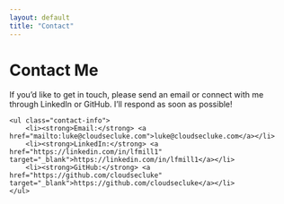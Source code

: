 ```yaml
---
layout: default
title: "Contact"
---
```


<div class="content">
    <h1>Contact Me</h1>
    <p>If you’d like to get in touch, please send an email or connect with me through LinkedIn or GitHub. I’ll respond as soon as possible!</p>

    <ul class="contact-info">
        <li><strong>Email:</strong> <a href="mailto:luke@cloudsecluke.com">luke@cloudsecluke.com</a></li>
        <li><strong>LinkedIn:</strong> <a href="https://linkedin.com/in/lfmill1" target="_blank">https://linkedin.com/in/lfmill1</a></li>
        <li><strong>GitHub:</strong> <a href="https://github.com/cloudsecluke" target="_blank">https://github.com/cloudsecluke</a></li>
    </ul>

</div>
